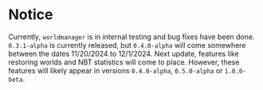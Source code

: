 # Notice
Currently, `worldmanager` is in internal testing and bug fixes have been done. `0.3.1-alpha` is currently released, but `0.4.0-alpha` will come somewhere between the dates 11/20/2024 to 12/1/2024. Next update, features like restoring worlds and NBT statistics will come to place. However, these features will likely appear in versions `0.4.0-alpha`, `0.5.0-alpha` or `1.0.0-beta`.